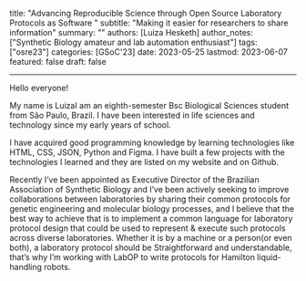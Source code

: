 title: "Advancing Reproducible Science through Open Source Laboratory Protocols as Software "
subtitle: "Making it easier for researchers to share information"
summary: ""
authors: [Luiza Hesketh]
author_notes: ["Synthetic Biology amateur and lab automation enthusiast"]
tags: ["osre23"]
categories: [GSoC'23]
date: 2023-05-25
lastmod: 2023-06-07
featured: false
draft: false


---

Hello everyone!

My name is LuizaI am an eighth-semester Bsc Biological Sciences student from São Paulo, Brazil. I have been interested in life sciences and technology since my early years of school.

I have acquired good programming knowledge by learning technologies like HTML, CSS, JSON, Python and Figma. I have built a few projects with the technologies I learned and they are listed on my website and on Github.

Recently I’ve been appointed as Executive Director of the Brazilian Association of Synthetic Biology and I’ve been actively seeking to improve collaborations between laboratories by sharing their common protocols for genetic engineering and molecular biology processes, and I believe that the best way to achieve that is to implement a common language for laboratory protocol design that could be used to represent & execute such protocols across diverse laboratories. Whether it is by a machine or a person(or even both), a laboratory protocol should be Straightforward and understandable, that’s why I’m working with LabOP to write protocols for Hamilton liquid-handling robots.
